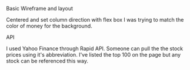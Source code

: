 Basic Wireframe and layout

Centered and set column direction with flex box
I was trying to match the color of money for the background.

API

I used Yahoo Finance through Rapid API. Someone can pull the the stock prices using it's abbreviation. I've listed the top 100 on the page but any stock can be referenced this way. 
